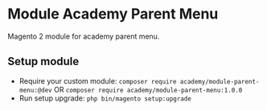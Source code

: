 # Module Academy Parent Menu

Magento 2 module for academy parent menu.

## Setup module

- Require your custom module: `composer require academy/module-parent-menu:@dev` OR `composer require academy/module-parent-menu:1.0.0`
- Run setup upgrade: `php bin/magento setup:upgrade`
